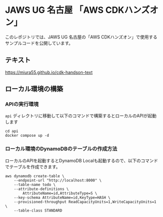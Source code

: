 # JAWS UG 名古屋 「AWS CDKハンズオン」
このレポジトリでは、JAWS UG 名古屋の「AWS CDKハンズオン」で使用するサンプルコードを公開しています。

## テキスト
https://miura55.github.io/cdk-handson-text

## ローカル環境の構築
### APIの実行環境
`api` ディレクトリに移動して以下のコマンドで構築するとローカルのAPIが起動します

```
cd api
docker compose up -d
```

### ローカル環境のDynamoDBのテーブルの作成方法
ローカルのAPIを起動するとDynamoDB Localも起動するので、以下のコマンドでテーブルを作成できます。

```
aws dynamodb create-table \
    --endpoint-url "http://localhost:8000" \
    --table-name todo \
    --attribute-definitions \
        AttributeName=id,AttributeType=S \
    --key-schema AttributeName=id,KeyType=HASH \
    --provisioned-throughput ReadCapacityUnits=1,WriteCapacityUnits=1 \
    --table-class STANDARD
```
